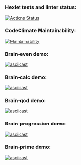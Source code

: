 ### Hexlet tests and linter status:
[![Actions Status](https://github.com/OliverCrimson/python-project-lvl1/workflows/hexlet-check/badge.svg)](https://github.com/OliverCrimson/python-project-lvl1/actions)

### CodeClimate Maintainability:
[![Maintainability](https://api.codeclimate.com/v1/badges/a99a88d28ad37a79dbf6/maintainability)](https://codeclimate.com/github/codeclimate/codeclimate/maintainability)

### Brain-even demo:
[![asciicast](https://asciinema.org/a/SD3kICrK23AidU7OCHULZ5YxA.svg)](https://asciinema.org/a/SD3kICrK23AidU7OCHULZ5YxA)

### Brain-calc demo:
[![asciicast](https://asciinema.org/a/aLJv1F2mLIn0pmwntGoaDSxdl.svg)](https://asciinema.org/a/aLJv1F2mLIn0pmwntGoaDSxdl)

### Brain-gcd demo:
[![asciicast](https://asciinema.org/a/4UMSLpyZ2sjFiZ33joOgg1f6J.svg)](https://asciinema.org/a/4UMSLpyZ2sjFiZ33joOgg1f6J)

### Brain-progression demo:
[![asciicast](https://asciinema.org/a/MyMMU3smNEEQAzsQfkqU1wf2J.svg)](https://asciinema.org/a/MyMMU3smNEEQAzsQfkqU1wf2J)

### Brain-prime demo:
[![asciicast](https://asciinema.org/a/63gUcGPQw7PK0o6poPJ894Mmx.svg)](https://asciinema.org/a/63gUcGPQw7PK0o6poPJ894Mmx)
